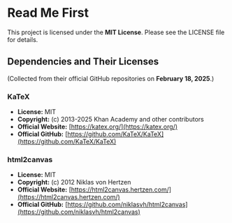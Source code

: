 # Read Me First  

This project is licensed under the **MIT License**. Please see the LICENSE file for details.  

## Dependencies and Their Licenses  
(Collected from their official GitHub repositories on **February 18, 2025**.)  

### KaTeX  
- **License:** MIT  
- **Copyright:** (c) 2013-2025 Khan Academy and other contributors  
- **Official Website:** [https://katex.org/](https://katex.org/)  
- **Official GitHub:** [https://github.com/KaTeX/KaTeX](https://github.com/KaTeX/KaTeX)  

### html2canvas  
- **License:** MIT  
- **Copyright:** (c) 2012 Niklas von Hertzen  
- **Official Website:** [https://html2canvas.hertzen.com/](https://html2canvas.hertzen.com/)  
- **Official GitHub:** [https://github.com/niklasvh/html2canvas](https://github.com/niklasvh/html2canvas)  
